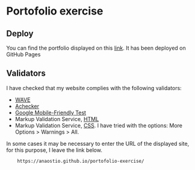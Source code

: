 # Portofolio exercise

## Deploy

You can find the portfolio displayed on this [link](https://anaostio.github.io/portofolio-exercise/). It has been deployed on GitHub Pages

## Validators

I have checked that my website complies with the following validators:

- [WAVE](https://wave.webaim.org/report#/https://anaostio.github.io/portofolio-exercise/)
- [Achecker](https://achecks.ca/achecker)
- [Google Mobile-Friendly Test](https://wave.webaim.org/report#/https://anaostio.github.io/portofolio-exercise/)
- Markup Validation Service, [HTML](https://validator.w3.org/)
- Markup Validation Service, [CSS](https://jigsaw.w3.org/css-validator/). I have tried with the options: More Options > Warnings > All.

In some cases it may be necessary to enter the URL of the displayed site, for this purpose, I leave the link below.

```
    https://anaostio.github.io/portofolio-exercise/
```
